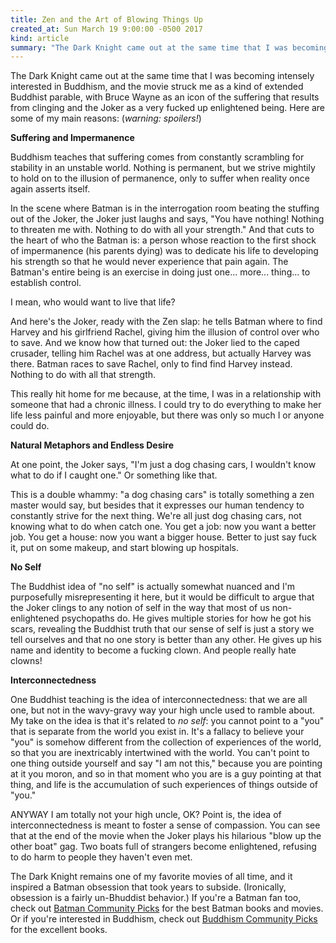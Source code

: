 ```yaml
---
title: Zen and the Art of Blowing Things Up
created_at: Sun March 19 9:00:00 -0500 2017
kind: article
summary: "The Dark Knight came out at the same time that I was becoming intensely interested in Buddhism, and the movie struck me as a kind of extended Buddhist parable, with Bruce Wayne as an icon of the suffering that results from clinging and the Joker as a very fucked up enlightened being"
---
```


The Dark Knight came out at the same time that I was becoming intensely interested in Buddhism, and the movie struck me as a kind of extended Buddhist parable, with Bruce Wayne as an icon of the suffering that results from clinging and the Joker as a very fucked up enlightened being. Here are some of my main reasons: (_warning: spoilers!_)

**Suffering and Impermanence**

Buddhism teaches that suffering comes from constantly scrambling for stability in an unstable world. Nothing is permanent, but we strive mightily to hold on to the illusion of permanence, only to suffer when reality once again asserts itself.

In the scene where Batman is in the interrogation room beating the stuffing out of the Joker, the Joker just laughs and says, "You have nothing! Nothing to threaten me with. Nothing to do with all your strength." And that cuts to the heart of who the Batman is: a person whose reaction to the first shock of impermanence (his parents dying) was to dedicate his life to developing his strength so that he would never experience that pain again. The Batman's entire being is an exercise in doing just one... more... thing... to establish control.

I mean, who would want to live that life?

And here's the Joker, ready with the Zen slap: he tells Batman where to find Harvey and his girlfriend Rachel, giving him the illusion of control over who to save. And we know how that turned out: the Joker lied to the caped crusader, telling him Rachel was at one address, but actually Harvey was there. Batman races to save Rachel, only to find find Harvey instead. Nothing to do with all that strength.

This really hit home for me because, at the time, I was in a relationship with someone that had a chronic illness. I could try to do everything to make her life less painful and more enjoyable, but there was only so much I or anyone could do.

**Natural Metaphors and Endless Desire**

At one point, the Joker says, "I'm just a dog chasing cars, I wouldn't know what to do if I caught one." Or something like that.

This is a double whammy: "a dog chasing cars" is totally something a zen master would say, but besides that it expresses our human tendency to constantly strive for the next thing. We're all just dog chasing cars, not knowing what to do when catch one. You get a job: now you want a better job. You get a house: now you want a bigger house. Better to just say fuck it, put on some makeup, and start blowing up hospitals.

**No Self**

The Buddhist idea of "no self" is actually somewhat nuanced and I'm purposefully misrepresenting it here, but it would be difficult to argue that the Joker clings to any notion of self in the way that most of us non-enlightened psychopaths do. He gives multiple stories for how he got his scars, revealing the Buddhist truth that our sense of self is just a story we tell ourselves and that no one story is better than any other. He gives up his name and identity to become a fucking clown. And people really hate clowns!

**Interconnectedness**

One Buddhist teaching is the idea of interconnectedness: that we are all one, but not in the wavy-gravy way your high uncle used to ramble about. My take on the idea is that it's related to _no self_: you cannot point to a "you" that is separate from the world you exist in. It's a fallacy to believe your "you" is somehow different from the collection of experiences of the world, so that you are inextricably intertwined with the world. You can't point to one thing outside yourself and say "I am not this," because you are pointing at it you moron, and so in that moment who you are is a guy pointing at that thing, and life is the accumulation of such experiences of things outside of "you."

ANYWAY I am totally not your high uncle, OK? Point is, the idea of interconnectedness is meant to foster a sense of compassion. You can see that at the end of the movie when the Joker plays his hilarious "blow up the other boat" gag. Two boats full of strangers become enlightened, refusing to do harm to people they haven't even met.

The Dark Knight remains one of my favorite movies of all time, and it inspired a Batman obsession that took years to subside. (Ironically, obsession is a fairly un-Bhuddist behavior.) If you're a Batman fan too, check out [Batman Community Picks](http://www.communitypicks.com/r/batman) for the best Batman books and movies. Or if you're interested in Buddhism, check out [Buddhism Community Picks](http://www.communitypicks.com/r/buddhism) for the excellent books.
